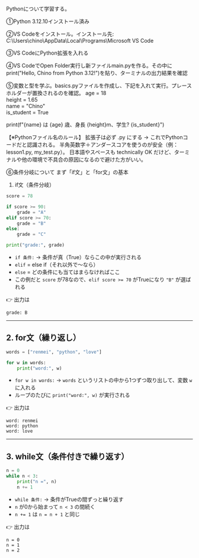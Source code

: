 Pythonについて学習する。

①Python 3.12.10インストール済み

②VS Codeをインストール。インストール先: C:\Users\chino\AppData\Local\Programs\Microsoft VS Code

③VS CodeにPython拡張を入れる

④VS CodeでOpen Folder実行し新ファイルmain.pyを作る。その中にprint("Hello, Chino from Python 3.12!")を貼り、ターミナルの出力結果を確認

⑤変数と型を学ぶ。basics.pyファイルを作成し、下記を入れて実行。プレースホルダーが置換されるのを確認。
age = 18                   
height = 1.65               
name = "Chino"             
is_student = True      

print(f"{name} は {age} 歳、身長 {height}m、学生? {is_student}")

【※Pythonファイル名のルール】
拡張子は必ず .py にする → これでPythonコードだと認識される。
半角英数字＋アンダースコアを使うのが安全（例：lesson1.py, my_test.py）。
日本語やスペースも technically OK だけど、ターミナルや他の環境で不具合の原因になるので避けた方がいい。

⑥条件分岐について
まず「if文」と「for文」の基本
1. if文（条件分岐）

```python
score = 78

if score >= 90:
    grade = "A"
elif score >= 70:
    grade = "B"
else:
    grade = "C"

print("grade:", grade)
```

* `if 条件:` → 条件が真（True）ならこの中が実行される
* `elif` = else if（それ以外で〜なら）
* `else` = どの条件にも当てはまらなければここ
* この例だと `score` が78なので、`elif score >= 70` がTrueになり `"B"` が選ばれる

👉 出力は

```
grade: B
```

---

## 2. for文（繰り返し）

```python
words = ["renmei", "python", "love"]

for w in words:
    print("word:", w)
```

* `for w in words:` → `words` というリストの中から1つずつ取り出して、変数 `w` に入れる
* ループのたびに `print("word:", w)` が実行される

👉 出力は

```
word: renmei
word: python
word: love
```

---

## 3. while文（条件付きで繰り返す）

```python
n = 0
while n < 3:
    print("n =", n)
    n += 1
```

* `while 条件:` → 条件がTrueの間ずっと繰り返す
* `n` が0から始まって `n < 3` の間続く
* `n += 1` は `n = n + 1` と同じ

👉 出力は

```
n = 0
n = 1
n = 2
```


